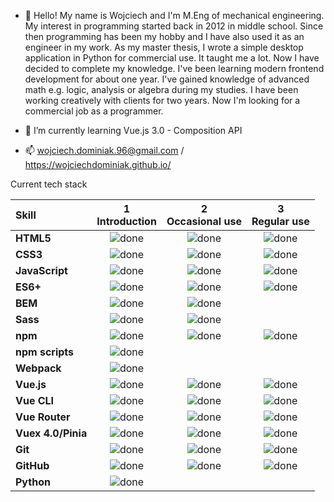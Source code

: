- 👋 Hello! My name is Wojciech and I'm M.Eng of mechanical engineering. My
          interest in programming started back in 2012 in middle school. Since
          then programming has been my hobby and I have also used it as an
          engineer in my work. As my master thesis, I wrote a simple desktop
          application in Python for commercial use. It taught me a lot. Now I
          have decided to complete my knowledge. I've been learning modern
          frontend development for about one year. I've gained knowledge of
          advanced math e.g. logic, analysis or algebra during my studies. I
          have been working creatively with clients for two years. Now I'm
          looking for a commercial job as a programmer.
- 🌱 I’m currently learning Vue.js 3.0 - Composition API

- 📫 wojciech.dominiak.96@gmail.com / https://wojciechdominiak.github.io/

Current tech stack

[done]: https://user-images.githubusercontent.com/29199184/32275438-8385f5c0-bf0b-11e7-9406-42265f71e2bd.png "Done"

|               Skill              | 1<br>Introduction | 2<br>Occasional use    | 3<br>Regular use |
|:-------------------------------- |:-----------------:|:----------------------:|:----------------:|
|**HTML5**                         | ![done][done]     | ![done][done]          | ![done][done]    |
|**CSS3**                          | ![done][done]     | ![done][done]          | ![done][done]    |
|**JavaScript**                    | ![done][done]     | ![done][done]          | ![done][done]    |
|**ES6+**                          | ![done][done]     | ![done][done]          | ![done][done]    |
|**BEM**                           | ![done][done]     | ![done][done]          |                  |
|**Sass**                          | ![done][done]     | ![done][done]          |                  |
|**npm**                           | ![done][done]     | ![done][done]          | ![done][done]    |
|**npm scripts**                   | ![done][done]     |                        |                  |
|**Webpack**                       | ![done][done]     |                        |                  |
|**Vue.js**                        | ![done][done]     | ![done][done]          | ![done][done]    |
|**Vue CLI**                       | ![done][done]     | ![done][done]          | ![done][done]    |
|**Vue Router**                    | ![done][done]     | ![done][done]          | ![done][done]    |
|**Vuex 4.0/Pinia**                | ![done][done]     | ![done][done]          | ![done][done]    |
|**Git**                           | ![done][done]     | ![done][done]          | ![done][done]    |
|**GitHub**                        | ![done][done]     | ![done][done]          | ![done][done]    |
|**Python**                        | ![done][done]     |                        |                  |
